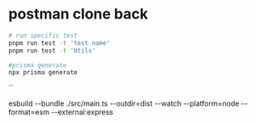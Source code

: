 # postman clone back

```bash
# run specific test
pnpm run test -t 'test name'
pnpm run test -t 'Utils'

#prisma generate
npx prisma generate
```

``

 esbuild --bundle ./src/main.ts --outdir=dist --watch --platform=node --format=esm  --external:express
 